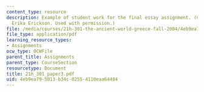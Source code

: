 ```yaml
---
content_type: resource
description: Example of student work for the final essay assignment. (Courtesy of
  Erika Erickson. Used with permission.)
file: /media/courses/21h-301-the-ancient-world-greece-fall-2004/4eb9ea795013b34c02554110eaa64484_21h_301_paper3.pdf
file_type: application/pdf
learning_resource_types:
- Assignments
ocw_type: OCWFile
parent_title: Assignments
parent_type: CourseSection
resourcetype: Document
title: 21h_301_paper3.pdf
uid: 4eb9ea79-5013-b34c-0255-4110eaa64484
---
```

